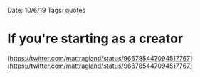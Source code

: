 Date: 10/6/19
Tags: quotes

# If you're starting as a creator

[https://twitter.com/mattragland/status/966785447094517767](https://twitter.com/mattragland/status/966785447094517767)
